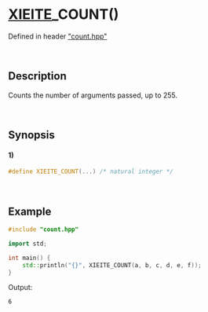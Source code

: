 # [XIEITE](../../macros.md)\_COUNT\(\)
Defined in header ["count.hpp"](../../../src/macros/count.hpp)

&nbsp;

## Description
Counts the number of arguments passed, up to 255.

&nbsp;

## Synopsis
#### 1)
```cpp
#define XIEITE_COUNT(...) /* natural integer */
```

&nbsp;

## Example
```cpp
#include "count.hpp"

import std;

int main() {
    std::println("{}", XIEITE_COUNT(a, b, c, d, e, f));
}
```
Output:
```
6
```
